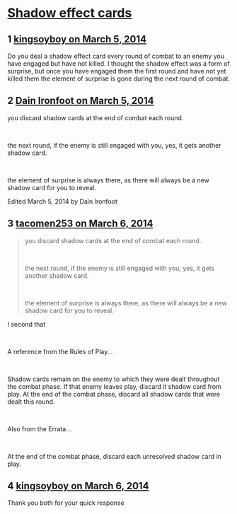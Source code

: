 # [Shadow effect cards](https://community.fantasyflightgames.com/topic/100581-shadow-effect-cards/)

## 1 [kingsoyboy on March 5, 2014](https://community.fantasyflightgames.com/topic/100581-shadow-effect-cards/?do=findComment&comment=1003270)

Do you deal a shadow effect card every round of combat to an enemy you have engaged but have not killed. I thought the shadow effect was a form of surprise, but once you have engaged them the first round and have not yet killed them the element of surprise is gone during the next round of combat.

## 2 [Dain Ironfoot on March 5, 2014](https://community.fantasyflightgames.com/topic/100581-shadow-effect-cards/?do=findComment&comment=1003273)

you discard shadow cards at the end of combat each round.

 

the next round, if the enemy is still engaged with you, yes, it gets another shadow card.

 

the element of surprise is always there, as there will always be a new shadow card for you to reveal.

Edited March 5, 2014 by Dain Ironfoot

## 3 [tacomen253 on March 6, 2014](https://community.fantasyflightgames.com/topic/100581-shadow-effect-cards/?do=findComment&comment=1004171)

> you discard shadow cards at the end of combat each round.
> 
>  
> 
> the next round, if the enemy is still engaged with you, yes, it gets another shadow card.
> 
>  
> 
> the element of surprise is always there, as there will always be a new shadow card for you to reveal.

I second that

 

A reference from the Rules of Play...

 

Shadow cards remain on the enemy to which they were dealt throughout the combat phase. If that enemy leaves play, discard it shadow card from play. At the end of the combat phase, discard all shadow cards that were dealt this round.

 

Also from the Errata...

 

At the end of the combat phase, discard each unresolved shadow card in play.

## 4 [kingsoyboy on March 6, 2014](https://community.fantasyflightgames.com/topic/100581-shadow-effect-cards/?do=findComment&comment=1004295)

Thank you both for your quick response

